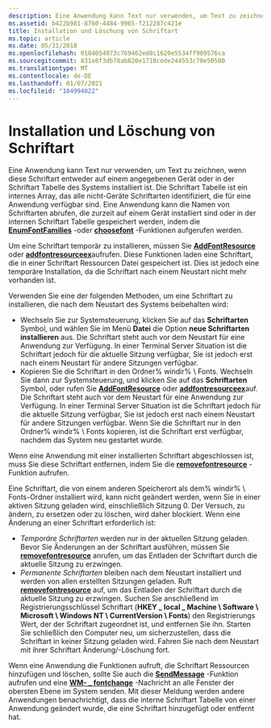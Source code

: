 ```yaml
---
description: Eine Anwendung kann Text nur verwenden, um Text zu zeichnen, wenn diese Schriftart entweder auf einem angegebenen Gerät oder in der Schriftart Tabelle des Systems installiert ist.
ms.assetid: b422b981-8760-4484-9965-f212287c421e
title: Installation und Löschung von Schriftart
ms.topic: article
ms.date: 05/31/2018
ms.openlocfilehash: 0184054973c769462ed8c1620e5534ff909576ca
ms.sourcegitcommit: 831e8f3db78ab820e1710cede244553c70e50500
ms.translationtype: MT
ms.contentlocale: de-DE
ms.lasthandoff: 01/07/2021
ms.locfileid: "104994022"
---
```

# <a name="font-installation-and-deletion"></a>Installation und Löschung von Schriftart

Eine Anwendung kann Text nur verwenden, um Text zu zeichnen, wenn diese Schriftart entweder auf einem angegebenen Gerät oder in der Schriftart Tabelle des Systems installiert ist. Die Schriftart Tabelle ist ein internes Array, das alle nicht-Geräte Schriftarten identifiziert, die für eine Anwendung verfügbar sind. Eine Anwendung kann die Namen von Schriftarten abrufen, die zurzeit auf einem Gerät installiert sind oder in der internen Schriftart Tabelle gespeichert werden, indem die [**EnumFontFamilies**](/windows/desktop/api/Wingdi/nf-wingdi-enumfontfamiliesa) -oder [**choosefont**](/previous-versions/windows/desktop/legacy/ms646914(v=vs.85)) -Funktionen aufgerufen werden.

Um eine Schriftart temporär zu installieren, müssen Sie [**AddFontResource**](/windows/desktop/api/Wingdi/nf-wingdi-addfontresourcea) oder [**addfontresourceex**](/windows/desktop/api/Wingdi/nf-wingdi-addfontresourceexa)aufrufen. Diese Funktionen laden eine Schriftart, die in einer Schriftart Ressourcen Datei gespeichert ist. Dies ist jedoch eine temporäre Installation, da die Schriftart nach einem Neustart nicht mehr vorhanden ist.

Verwenden Sie eine der folgenden Methoden, um eine Schriftart zu installieren, die nach dem Neustart des Systems beibehalten wird:

-   Wechseln Sie zur Systemsteuerung, klicken Sie auf das **Schriftarten** Symbol, und wählen Sie im Menü **Datei** die Option **neue Schriftarten installieren** aus. Die Schriftart steht auch vor dem Neustart für eine Anwendung zur Verfügung. In einer Terminal Server Situation ist die Schriftart jedoch für die aktuelle Sitzung verfügbar, Sie ist jedoch erst nach einem Neustart für andere Sitzungen verfügbar.
-   Kopieren Sie die Schriftart in den Ordner% windir% \\ Fonts. Wechseln Sie dann zur Systemsteuerung, und klicken Sie auf das **Schriftarten** Symbol, oder rufen Sie [**AddFontResource**](/windows/win32/api/wingdi/nf-wingdi-addfontresourcea) oder [**addfontresourceex**](/windows/win32/api/wingdi/nf-wingdi-addfontresourceexa)auf. Die Schriftart steht auch vor dem Neustart für eine Anwendung zur Verfügung. In einer Terminal Server Situation ist die Schriftart jedoch für die aktuelle Sitzung verfügbar, Sie ist jedoch erst nach einem Neustart für andere Sitzungen verfügbar. Wenn Sie die Schriftart nur in den Ordner% windir% \\ Fonts kopieren, ist die Schriftart erst verfügbar, nachdem das System neu gestartet wurde.

Wenn eine Anwendung mit einer installierten Schriftart abgeschlossen ist, muss Sie diese Schriftart entfernen, indem Sie die [**removefontresource**](/windows/desktop/api/Wingdi/nf-wingdi-removefontresourcea) -Funktion aufrufen.

Eine Schriftart, die von einem anderen Speicherort als dem% windir% \\ Fonts-Ordner installiert wird, kann nicht geändert werden, wenn Sie in einer aktiven Sitzung geladen wird, einschließlich Sitzung 0. Der Versuch, zu ändern, zu ersetzen oder zu löschen, wird daher blockiert. Wenn eine Änderung an einer Schriftart erforderlich ist:

-   *Temporäre Schriftarten* werden nur in der aktuellen Sitzung geladen. Bevor Sie Änderungen an der Schriftart ausführen, müssen Sie [**removefontresource**](/windows/desktop/api/Wingdi/nf-wingdi-removefontresourcea) anrufen, um das Entladen der Schriftart durch die aktuelle Sitzung zu erzwingen.
-   *Permanente Schriftarten* bleiben nach dem Neustart installiert und werden von allen erstellten Sitzungen geladen. Ruft [**removefontresource**](/windows/desktop/api/Wingdi/nf-wingdi-removefontresourcea) auf, um das Entladen der Schriftart durch die aktuelle Sitzung zu erzwingen. Suchen Sie anschließend im Registrierungsschlüssel Schriftart (**HKEY \_ local \_ Machine \\ Software \\ Microsoft \\ Windows NT \\ CurrentVersion \\ Fonts**) den Registrierungs Wert, der der Schriftart zugeordnet ist, und entfernen Sie ihn. Starten Sie schließlich den Computer neu, um sicherzustellen, dass die Schriftart in keiner Sitzung geladen wird. Fahren Sie nach dem Neustart mit ihrer Schriftart Änderung/-Löschung fort.

Wenn eine Anwendung die Funktionen aufruft, die Schriftart Ressourcen hinzufügen und löschen, sollte Sie auch die [**SendMessage**](/windows/win32/api/winuser/nf-winuser-sendmessage) -Funktion aufrufen und eine [**WM- \_ fontchange**](wm-fontchange.md) -Nachricht an alle Fenster der obersten Ebene im System senden. Mit dieser Meldung werden andere Anwendungen benachrichtigt, dass die interne Schriftart Tabelle von einer Anwendung geändert wurde, die eine Schriftart hinzugefügt oder entfernt hat.

 

 

